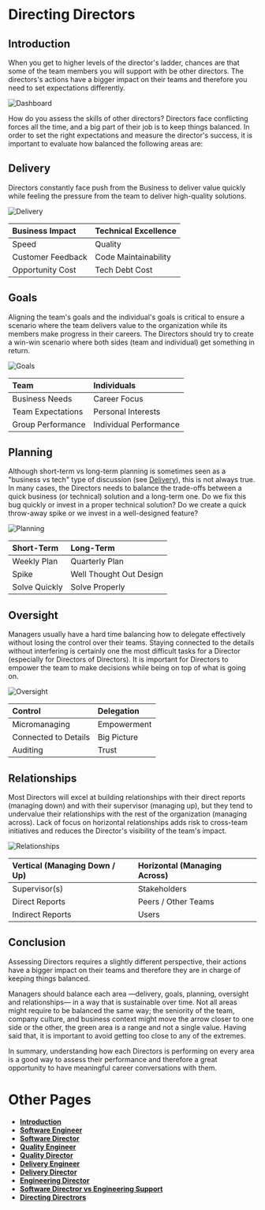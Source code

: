 # Directing Directors

## Introduction

When you get to higher levels of the director's ladder, chances are that some of the team members you will support with be other directors. 
The directors's actions have a bigger impact on their teams and therefore you need to set expectations differently.

<picture>
  <source media="(prefers-color-scheme: dark)" srcset="/charts/dashboard-dark.png">
  <source media="(prefers-color-scheme: light)" srcset="/charts/dashboard.png">
  <img alt="Dashboard" src="/charts/dashboard.png">
</picture>

How do you assess the skills of other directors?
Directors face conflicting forces all the time, and a big part of their job is to keep things balanced.
In order to set the right expectations and measure the director's success, it is important to evaluate how balanced the following areas are:


## Delivery

Directors constantly face push from the Business to deliver value quickly while feeling the pressure from the team to deliver high-quality solutions.

![Delivery](/charts/dashboard-delivery.png)

| Business Impact | Technical Excellence |
| :--- | :--- |
| Speed | Quality |
| Customer Feedback | Code Maintainability |
| Opportunity Cost | Tech Debt Cost |


## Goals

Aligning the team's goals and the individual's goals is critical to ensure a scenario where the team delivers value to the organization while its members make progress in their careers. The Directors should try to create a win-win scenario where both sides (team and individual) get something in return.

![Goals](/charts/dashboard-goals.png)

| Team | Individuals |
| :--- | :--- |
| Business Needs | Career Focus |
| Team Expectations | Personal Interests |
| Group Performance | Individual Performance |


## Planning

Although short-term vs long-term planning is sometimes seen as a "business vs tech" type of discussion (see [Delivery](#delivery)), this is not always true. In many cases, the Directors needs to balance the trade-offs between a quick business (or technical) solution and a long-term one. Do we fix this bug quickly or invest in a proper technical solution? Do we create a quick throw-away spike or we invest in a well-designed feature?

![Planning](/charts/dashboard-planning.png)

| Short-Term | Long-Term |
| :--- | :--- |
| Weekly Plan | Quarterly Plan |
| Spike | Well Thought Out Design |
| Solve Quickly | Solve Properly |


## Oversight

Managers usually have a hard time balancing how to delegate effectively without losing the control over their teams. Staying connected to the details without interfering is certainly one the most difficult tasks for a Director (especially for Directors of Directors). It is important for Directors to empower the team to make decisions while being on top of what is going on.

![Oversight](/charts/dashboard-oversight.png)

| Control | Delegation |
| :--- | :--- |
| Micromanaging | Empowerment |
| Connected to Details | Big Picture |
| Auditing | Trust |

## Relationships

Most Directors will excel at building relationships with their direct reports (managing down) and with their supervisor (managing up), but they tend to undervalue their relationships with the rest of the organization (managing across). Lack of focus on horizontal relationships adds risk to cross-team initiatives and reduces the Director's visibility of the team's impact.

![Relationships](/charts/dashboard-relationships.png)

| Vertical (Managing Down / Up) | Horizontal (Managing Across) |
| :--- | :--- |
| Supervisor(s) | Stakeholders |
| Direct Reports | Peers / Other Teams |
| Indirect Reports | Users |

## Conclusion

Assessing Directors requires a slightly different perspective, their actions have a bigger impact on their teams and therefore they are in charge of keeping things balanced.

Managers should balance each area —delivery, goals, planning, oversight and relationships— in a way that is sustainable over time. Not all areas might require to be balanced the same way; the seniority of the team, company culture, and business context might move the arrow closer to one side or the other, the green area is a range and not a single value. Having said that, it is important to avoid getting too close to any of the extremes.

In summary, understanding how each Directors is performing on every area is a good way to assess their performance and therefore a great opportunity to have meaningful career conversations with them.

# Other Pages
* [**Introduction**](README.md)
* [**Software Engineer**](Software-Engineer.md)
* [**Software Director**](Software-Director.md) 
* [**Quality Engineer**](Quality-Engineer.md)
* [**Quality Director**](Quality-Director.md)
* [**Delivery Engineer**](Delivery-Engineer.md)
* [**Delivery Director**](Delivery-Director.md)
* [**Engineering Director**](Engineering-Director.md)
* [**Software Directror vs Engineering Support**](Comparison-Software-Director-Engineering-Director.md)
* [**Directing Directrors**](Directing-Directors.md)